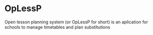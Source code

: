 # OpLessP
Open lesson planning system (or OpLessP for short) is an aplication for schools to manage timetables and plan substitutions
